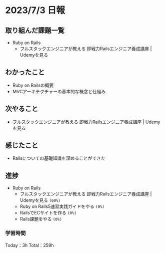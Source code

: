 # 2023/7/3 日報

## 取り組んだ課題一覧
- Ruby on Rails
    - フルスタックエンジニアが教える 即戦力Railsエンジニア養成講座 | Udemyを見る

## わかったこと
- Ruby on Railsの概要
- MVCアーキテクチャーの基本的な概念と仕組み

## 次やること
- フルスタックエンジニアが教える 即戦力Railsエンジニア養成講座 | Udemyを見る

## 感じたこと
- Railsについての基礎知識を深めることができた

## 進捗
- Ruby on Rails
    - フルスタックエンジニアが教える 即戦力Railsエンジニア養成講座 | Udemyを見る ``(60%)``
    - Ruby on Rails5速習実践ガイドをやる ``(0%)``
    - RailsでECサイトを作る ``(0%)``
    - Rails課題をやる ``(0%)``

### 学習時間
Today：3h Total：259h

